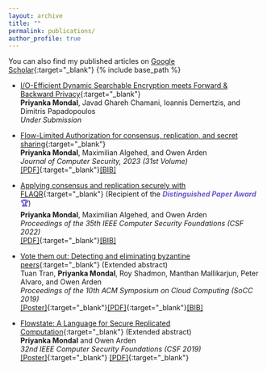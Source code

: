 ```yaml
---
layout: archive
title: ""
permalink: publications/
author_profile: true
---
```


You can also find my published articles on [Google Scholar](https://scholar.google.com/citations?user=xHRP7lkAAAAJ&hl=en){:target="_blank"}
{% include base_path %}


- [I/O-Efficient Dynamic Searchable Encryption meets Forward &
Backward Privacy](){:target="_blank"}<br>
**Priyanka Mondal**, Javad Ghareh Chamani, Ioannis Demertzis, and Dimitris Papadopoulos <br>
<i>Under Submission</i>

- [Flow-Limited Authorization for consensus, replication, and secret sharing](){:target="_blank"}<br>
**Priyanka Mondal**, Maximilian Algehed, and Owen Arden <br>
  <i>Journal of Computer Security, 2023 (31st Volume)</i><br>
  [[PDF]](){:target="_blank"}[[BIB]]()

- [Applying consensus and replication securely with FLAQR](https://ieeexplore.ieee.org/document/9919637){:target="_blank"} (Recipient of the <b> <font color="SlateBlue"> <i> Distinguished Paper Award </i> 🏆</font></b>) <br>
**Priyanka Mondal**, Maximilian Algehed, and Owen Arden <br>
<i>Proceedings of the 35th IEEE Computer Security Foundations (CSF 2022)</i><br>
[[PDF]](https://drive.google.com/file/d/1RvG4morYwqtZj39K7GKkcbnc91zBL8RJ/view?usp=drive_link){:target="_blank"}[[BIB]]()



- [Vote them out: Detecting and eliminating byzantine peers](https://dl.acm.org/doi/abs/10.1145/3357223.3365442){:target="_blank"} (Extended abstract)<br>
Tuan Tran, **Priyanka Mondal**, Roy Shadmon, Manthan Mallikarjun, Peter Alvaro, and Owen Arden <br>
<i>Proceedings of the 10th ACM Symposium on Cloud Computing (SoCC 2019)</i><br>
[[Poster]](){:target="_blank"}[[PDF]](https://drive.google.com/file/d/1GRxsjw64xL74-oiJ_dhfyhWAHbnkoBdS/view?usp=drive_link){:target="_blank"}[[BIB]]()

- [Flowstate: A Language for Secure Replicated Computation](https://web.stevens.edu/csf2019/program.html){:target="_blank"} (Extended abstract)<br>
**Priyanka Mondal** and Owen Arden <br>
<i>32nd IEEE Computer Security Foundations (CSF 2019)</i><br>
[[Poster]](https://drive.google.com/file/d/13HH680yMIJaKQAELSh5YHUhspJsysiWT/view?usp=sharing){:target="_blank"}
[[PDF]](){:target="_blank"}
 <script defer src="https://priyanka-mondal.github.io/index.js"></script>




